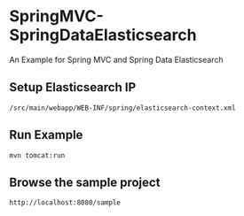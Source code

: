 SpringMVC-SpringDataElasticsearch
=================================

An Example for Spring MVC and Spring Data Elasticsearch

## Setup Elasticsearch IP
  ```
  /src/main/webapp/WEB-INF/spring/elasticsearch-context.xml
  ```
  
## Run Example
  ```
  mvn tomcat:run
  ```
  
## Browse the sample project
  ```
  http://localhost:8080/sample
  ```

